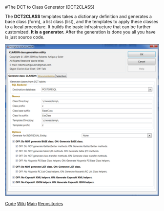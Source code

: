 #The DCT to Class Generator (DCT2CLASS)

The **DCT2CLASS** templates takes a dictionary definition and generates a base class (form), a list class (list), and the templates to apply these classes to a local procedure. It builds the basic infrastructure that can be further customized. **It is a generator.** After the generation is done you all you have is just source code.


![A](https://github.com/RobertArtigas/DCT2CLASS_Docs/blob/main/Images/DCT2CLASS_01.PNG)


[Code](https://github.com/RobertArtigas/DCT2CLASS_Docs)
[Wiki](https://github.com/RobertArtigas/DCT2CLASS_Docs/wiki) 
[Main](https://github.com/RobertArtigas) 
[Repositories](https://github.com/RobertArtigas?tab=repositories)


